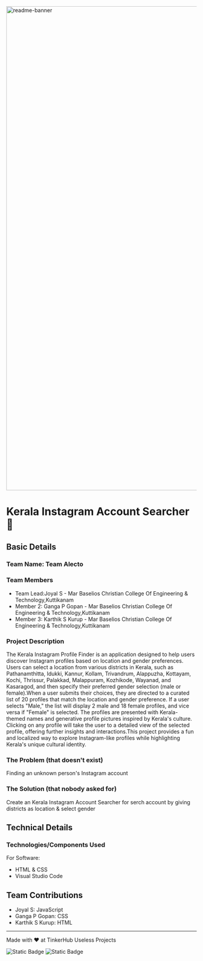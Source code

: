<img width="1280" alt="readme-banner" src="https://github.com/user-attachments/assets/35332e92-44cb-425b-9dff-27bcf1023c6c">

# Kerala Instagram Account Searcher 🎯


## Basic Details
### Team Name: Team Alecto


### Team Members
- Team Lead:Joyal S - Mar Baselios Christian College Of Engineering & Technology,Kuttikanam 
- Member 2: Ganga P Gopan - Mar Baselios Christian College Of Engineering & Technology,Kuttikanam 
- Member 3: Karthik S Kurup - Mar Baselios Christian College Of Engineering & Technology,Kuttikanam 

### Project Description
The Kerala Instagram Profile Finder is an application designed to help users discover Instagram profiles based on location and gender preferences. Users can select a location from various districts in Kerala, such as Pathanamthitta, Idukki, Kannur, Kollam, Trivandrum, Alappuzha, Kottayam, Kochi, Thrissur, Palakkad, Malappuram, Kozhikode, Wayanad, and Kasaragod, and then specify their preferred gender selection (male or female).When a user submits their choices, they are directed to a curated list of 20 profiles that match the location and gender preference. If a user selects "Male," the list will display 2 male and 18 female profiles, and vice versa if "Female" is selected. The profiles are presented with Kerala-themed names and generative profile pictures inspired by Kerala's culture. Clicking on any profile will take the user to a detailed view of the selected profile, offering further insights and interactions.This project provides a fun and localized way to explore Instagram-like profiles while highlighting Kerala's unique cultural identity.
### The Problem (that doesn't exist)
Finding an unknown person's Instagram account

### The Solution (that nobody asked for)
Create an Kerala Instagram Account Searcher for serch account by giving districts as location & select gender

## Technical Details
### Technologies/Components Used
For Software:
- HTML & CSS
- Visual Studio Code

## Team Contributions
- Joyal S: JavaScript
- Ganga P Gopan: CSS
- Karthik S Kurup: HTML

---
Made with ❤️ at TinkerHub Useless Projects 

![Static Badge](https://img.shields.io/badge/TinkerHub-24?color=%23000000&link=https%3A%2F%2Fwww.tinkerhub.org%2F)
![Static Badge](https://img.shields.io/badge/UselessProject--24-24?link=https%3A%2F%2Fwww.tinkerhub.org%2Fevents%2FQ2Q1TQKX6Q%2FUseless%2520Projects)



